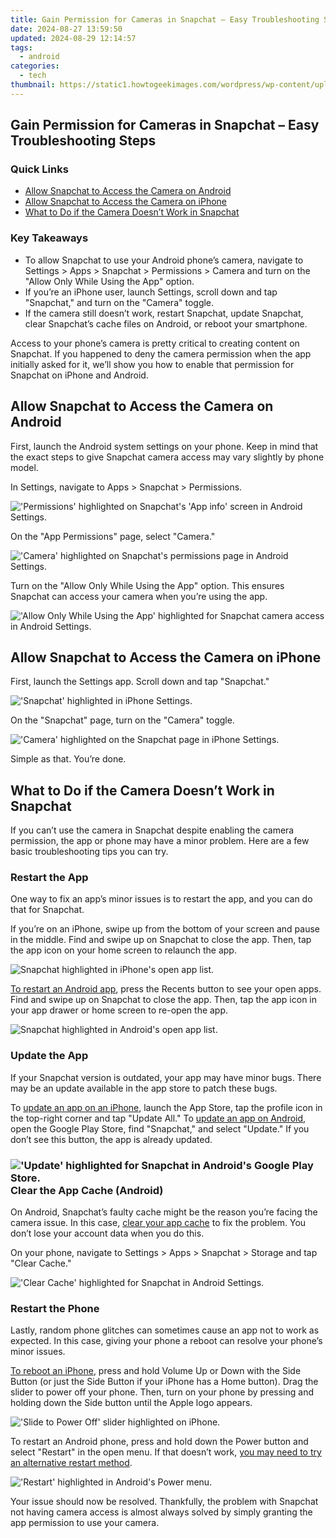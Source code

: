 ```yaml
---
title: Gain Permission for Cameras in Snapchat – Easy Troubleshooting Steps
date: 2024-08-27 13:59:50
updated: 2024-08-29 12:14:57
tags:
  - android
categories:
  - tech
thumbnail: https://static1.howtogeekimages.com/wordpress/wp-content/uploads/2023/08/52862442614_8dd69d9ff4_o.jpg
---
```


## Gain Permission for Cameras in Snapchat – Easy Troubleshooting Steps

### Quick Links

* [Allow Snapchat to Access the Camera on Android](https://facebook-record-videos.techidaily.com/new-in-2024-cutting-edge-editing-meets-online-video-sharing/)
* [Allow Snapchat to Access the Camera on iPhone](https://some-skills.techidaily.com/unite-video-files-into-playlist-assembly-for-2024/)
* [What to Do if the Camera Doesn’t Work in Snapchat](https://driver-error.techidaily.com/unified-connection-between-asus-webcam-and-win10/)

### Key Takeaways

* To allow Snapchat to use your Android phone’s camera, navigate to Settings > Apps > Snapchat > Permissions > Camera and turn on the "Allow Only While Using the App" option.
* If you’re an iPhone user, launch Settings, scroll down and tap "Snapchat," and turn on the "Camera" toggle.
* If the camera still doesn’t work, restart Snapchat, update Snapchat, clear Snapchat’s cache files on Android, or reboot your smartphone.

 Access to your phone’s camera is pretty critical to creating content on Snapchat. If you happened to deny the camera permission when the app initially asked for it, we’ll show you how to enable that permission for Snapchat on iPhone and Android.

##  Allow Snapchat to Access the Camera on Android

 First, launch the Android system settings on your phone. Keep in mind that the exact steps to give Snapchat camera access may vary slightly by phone model.

 In Settings, navigate to Apps > Snapchat > Permissions.

!['Permissions' highlighted on Snapchat's 'App info' screen in Android Settings.](https://static1.howtogeekimages.com/wordpress/wp-content/uploads/2023/11/1-android-snapchat-permissions.jpg) 

 On the "App Permissions" page, select "Camera."

!['Camera' highlighted on Snapchat's permissions page in Android Settings.](https://static1.howtogeekimages.com/wordpress/wp-content/uploads/2023/11/2-android-snapchat-camera-permission.jpg) 

 Turn on the "Allow Only While Using the App" option. This ensures Snapchat can access your camera when you’re using the app.

!['Allow Only While Using the App' highlighted for Snapchat camera access in Android Settings.](https://static1.howtogeekimages.com/wordpress/wp-content/uploads/2023/11/3-android-snapchat-allow-camera-access.jpg) 

##  Allow Snapchat to Access the Camera on iPhone

 First, launch the Settings app. Scroll down and tap "Snapchat."

!['Snapchat' highlighted in iPhone Settings.](https://static1.howtogeekimages.com/wordpress/wp-content/uploads/2023/11/4-iphone-snapchat-settings.jpg) 

 On the "Snapchat" page, turn on the "Camera" toggle.

!['Camera' highlighted on the Snapchat page in iPhone Settings.](https://static1.howtogeekimages.com/wordpress/wp-content/uploads/2023/11/5-iphone-allow-snapchat-camera-access.jpg) 

 Simple as that. You’re done.

##  What to Do if the Camera Doesn’t Work in Snapchat

 If you can’t use the camera in Snapchat despite enabling the camera permission, the app or phone may have a minor problem. Here are a few basic troubleshooting tips you can try.

###  Restart the App

 One way to fix an app’s minor issues is to restart the app, and you can do that for Snapchat.

 If you’re on an iPhone, swipe up from the bottom of your screen and pause in the middle. Find and swipe up on Snapchat to close the app. Then, tap the app icon on your home screen to relaunch the app.

![Snapchat highlighted in iPhone's open app list.](https://static1.howtogeekimages.com/wordpress/wp-content/uploads/2023/11/6-close-snapchat-iphone.jpg) 

[To restart an Android app](https://screen-video-capture.techidaily.com/new-fast-track-to-using-ez-grabber-effectively-and-efficiently/), press the Recents button to see your open apps. Find and swipe up on Snapchat to close the app. Then, tap the app icon in your app drawer or home screen to re-open the app.

![Snapchat highlighted in Android's open app list.](https://static1.howtogeekimages.com/wordpress/wp-content/uploads/2023/11/7-quit-snapchat-android.jpg) 

###  Update the App

 If your Snapchat version is outdated, your app may have minor bugs. There may be an update available in the app store to patch these bugs.

 To [update an app on an iPhone](https://sim-unlock.techidaily.com/in-2024-how-to-unlock-sim-cards-of-xiaomi-redmi-note-13-pro-5g-without-puk-codes-by-drfone-android/), launch the App Store, tap the profile icon in the top-right corner and tap "Update All." To [update an app on Android](https://android-pokemon-go.techidaily.com/in-2024-here-are-some-reliable-ways-to-get-pokemon-go-friend-codes-for-meizu-21-pro-drfone-by-drfone-virtual-android/), open the Google Play Store, find "Snapchat," and select "Update." If you don’t see this button, the app is already updated.

### !['Update' highlighted for Snapchat in Android's Google Play Store.](https://static0.howtogeekimages.com/wordpress/wp-content/uploads/2023/11/9-update-snapchat-android.jpg)Clear the App Cache (Android)

 On Android, Snapchat’s faulty cache might be the reason you’re facing the camera issue. In this case, [clear your app cache](https://on-screen-recording.techidaily.com/updated-2024-approved-apeak-recorder-reviewed-speed-quality-and-ease-of-use-scored/) to fix the problem. You don’t lose your account data when you do this.

 On your phone, navigate to Settings > Apps > Snapchat > Storage and tap "Clear Cache."

!['Clear Cache' highlighted for Snapchat in Android Settings.](https://static1.howtogeekimages.com/wordpress/wp-content/uploads/2023/11/10-clear-snapchat-cache-android.jpg) 

###  Restart the Phone

 Lastly, random phone glitches can sometimes cause an app not to work as expected. In this case, giving your phone a reboot can resolve your phone’s minor issues.

[To reboot an iPhone](https://extra-resources.techidaily.com/navigating-to-get-windows-movie-maker-6-installed/), press and hold Volume Up or Down with the Side Button (or just the Side Button if your iPhone has a Home button). Drag the slider to power off your phone. Then, turn on your phone by pressing and holding down the Side button until the Apple logo appears.

!['Slide to Power Off' slider highlighted on iPhone.](https://static1.howtogeekimages.com/wordpress/wp-content/uploads/2023/11/11-restart-iphone.jpg) 

 To restart an Android phone, press and hold down the Power button and select "Restart" in the open menu. If that doesn’t work, [you may need to try an alternative restart method](https://location-social.techidaily.com/how-to-change-location-on-facebook-dating-for-your-apple-iphone-14-drfone-by-drfone-virtual-ios/).

!['Restart' highlighted in Android's Power menu.](https://static1.howtogeekimages.com/wordpress/wp-content/uploads/2023/11/12-restart-android-phone.jpg) 

 Your issue should now be resolved. Thankfully, the problem with Snapchat not having camera access is almost always solved by simply granting the app permission to use your camera.

<ins class="adsbygoogle"
     style="display:block"
     data-ad-format="autorelaxed"
     data-ad-client="ca-pub-7571918770474297"
     data-ad-slot="1223367746"></ins>



<ins class="adsbygoogle"
     style="display:block"
     data-ad-client="ca-pub-7571918770474297"
     data-ad-slot="8358498916"
     data-ad-format="auto"
     data-full-width-responsive="true"></ins>
